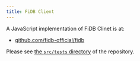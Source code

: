 ```yaml
---
title: FiDB Client
---
```


A JavaScript implementation of FiDB Clinet is at:

- [github.com/fidb-official/fidb](https://github.com/fidb-official/fidb)

Please see [the `src/tests` directory](https://github.com/fidb-official/fidb/tree/master/src/tests)
of the repository.
